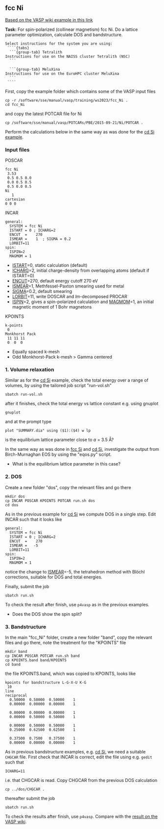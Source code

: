 ## fcc Ni

[Based on the VASP wiki example in this link](https://www.vasp.at/wiki/index.php/Fcc_Ni)

**Task:** For spin-polarized (collinear magnetism) fcc Ni. Do a lattice parameter optimization, calculate DOS and bandstructure.

`````{callout} System-specific instructions
Select instructions for the system you are using:
 ````{tabs}
  ```{group-tab} Tetralith
Instructions for use on the NAISS cluster Tetralith (NSC)
  ```

  ```{group-tab} MeluXina
Instructions for use on the EuroHPC cluster MeluXina
  ```
 ````
`````

First, copy the example folder which contains some of the VASP input files

    cp -r /software/sse/manual/vasp/training/ws2023/fcc_Ni .
    cd fcc_Ni

and copy the latest POTCAR file for Ni

    cp /software/sse/manual/vasp/POTCARs/PBE/2015-09-21/Ni/POTCAR .

Perform the calculations below in the same way as was done for the [cd Si example](../cd_Si).

### Input files

POSCAR

    fcc Ni
     3.53 
     0.5 0.5 0.0
     0.0 0.5 0.5
     0.5 0.0 0.5
    Ni
       1
    cartesian
    0 0 0

INCAR

    general:
      SYSTEM = fcc Ni
      ISTART = 0 ; ICHARG=2
      ENCUT  =    270
      ISMEAR =    1  ; SIGMA = 0.2
      LORBIT=11
    spin:
      ISPIN=2
      MAGMOM = 1

* [ISTART](https://www.vasp.at/wiki/index.php/ISTART)=0, static calculation (default)
* [ICHARG](https://www.vasp.at/wiki/index.php/ICHARG)=2, initial charge-density from overlapping atoms (default if ISTART=0)
* [ENCUT](https://www.vasp.at/wiki/index.php/ENCUT)=270, default energy cutoff 270 eV
* [ISMEAR](https://www.vasp.at/wiki/index.php/ISMEAR)=1, Methfessel-Paxton smearing used for metal
* [SIGMA](https://www.vasp.at/wiki/index.php/ISMEAR)=0.2, default smearing
* [LORBIT](https://www.vasp.at/wiki/index.php/LORBIT)=11, write DOSCAR and *lm*-decomposed PROCAR
* [ISPIN](https://www.vasp.at/wiki/index.php/ISPIN)=2, gives a spin-polarized calculation and [MAGMOM](https://www.vasp.at/wiki/index.php/MAGMOM)=1, an initial magnetic moment of 1 Bohr magnetons 

KPOINTS

    k-points
     0
    Monkhorst Pack
     11 11 11
     0  0  0

* Equally spaced k-mesh
* Odd Monkhorst-Pack k-mesh > Gamma centered

 
### 1. Volume relaxation

Similar as for the [cd Si](../cd_Si) example, check the total energy over a range of volumes, by using the tailored job script "run-vol.sh"

    sbatch run-vol.sh

after it finishes, check the total energy vs lattice constant e.g. using gnuplot

    gnuplot 
    
and at the prompt type 

    plot "SUMMARY.dia" using ($1):($4) w lp

is the equilibrium lattice parameter close to *a* = 3.5 Å?

In the same way as was done in [fcc Si](../fcc_Si) and [cd Si](../cd_Si), investigate the output from Birch-Murnaghan EOS by using the "eqos.py" script.

* What is the equilibrium lattice parameter in this case?

### 2. DOS

Create a new folder "dos", copy the relevant files and go there

    mkdir dos
    cp INCAR POSCAR KPOINTS POTCAR run.sh dos
    cd dos
    
As in the previous example for [cd Si](../cd_Si) we compute DOS in a single step. Edit INCAR such that it looks like

    general:
      SYSTEM = fcc Ni
      ISTART = 0 ; ICHARG=2
      ENCUT  =    270
      ISMEAR =   -5
      LORBIT=11
    spin:
      ISPIN=2
      MAGMOM = 1

notice the change to [ISMEAR](https://www.vasp.at/wiki/index.php/ISMEAR)=-5, the tetrahedron method with Blöchl corrections, suitable for DOS and total energies.

Finally, submit the job

    sbatch run.sh

To check the result after finish, use `p4vasp` as in the previous examples.

* Does the DOS show the spin split?

### 3. Bandstructure

In the main "fcc_Ni" folder, create a new folder "band", copy the relevant files and go there, note the treatment for the "KPOINTS" file

    mkdir band
    cp INCAR POSCAR POTCAR run.sh band
    cp KPOINTS.band band/KPOINTS
    cd band

the file KPOINTS.band, which was copied to KPOINTS, looks like

    kpoints for bandstructure L-G-X-U K-G
     10
    line
    reciprocal
      0.50000  0.50000  0.50000    1
      0.00000  0.00000  0.00000    1

      0.00000  0.00000  0.00000    1
      0.00000  0.50000  0.50000    1

      0.00000  0.50000  0.50000    1
      0.25000  0.62500  0.62500    1

      0.37500  0.7500   0.37500    1
      0.00000  0.00000  0.00000    1

As in previous bandstructure examples, e.g. [cd Si](../cd_Si), we need a suitable `CHGCAR` file. First check that INCAR is correct, edit the file using e.g. `gedit` such that

    ICHARG=11

i.e. that CHGCAR is read. Copy CHGCAR from the previous DOS calculation

    cp ../dos/CHGCAR .

thereafter submit the job

    sbatch run.sh
    
To check the results after finish, use `p4vasp`. Compare with the [result on the VASP wiki](https://www.vasp.at/wiki/index.php/Fcc_Ni).


